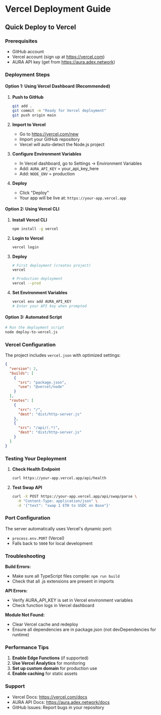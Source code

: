 # Vercel Deployment Guide

## Quick Deploy to Vercel

### Prerequisites
- GitHub account
- Vercel account (sign up at https://vercel.com)
- AURA API key (get from https://aura.adex.network)

### Deployment Steps

#### Option 1: Using Vercel Dashboard (Recommended)

1. **Push to GitHub**
   ```bash
   git add .
   git commit -m "Ready for Vercel deployment"
   git push origin main
   ```

2. **Import to Vercel**
   - Go to https://vercel.com/new
   - Import your GitHub repository
   - Vercel will auto-detect the Node.js project

3. **Configure Environment Variables**
   - In Vercel dashboard, go to Settings → Environment Variables
   - Add: `AURA_API_KEY` = your_api_key_here
   - Add: `NODE_ENV` = production

4. **Deploy**
   - Click "Deploy"
   - Your app will be live at: `https://your-app.vercel.app`

#### Option 2: Using Vercel CLI

1. **Install Vercel CLI**
   ```bash
   npm install -g vercel
   ```

2. **Login to Vercel**
   ```bash
   vercel login
   ```

3. **Deploy**
   ```bash
   # First deployment (creates project)
   vercel
   
   # Production deployment
   vercel --prod
   ```

4. **Set Environment Variables**
   ```bash
   vercel env add AURA_API_KEY
   # Enter your API key when prompted
   ```

#### Option 3: Automated Script

```bash
# Run the deployment script
node deploy-to-vercel.js
```

### Vercel Configuration

The project includes `vercel.json` with optimized settings:

```json
{
  "version": 2,
  "builds": [
    {
      "src": "package.json",
      "use": "@vercel/node"
    }
  ],
  "routes": [
    {
      "src": "/",
      "dest": "dist/http-server.js"
    },
    {
      "src": "/api/(.*)",
      "dest": "dist/http-server.js"
    }
  ]
}
```

### Testing Your Deployment

1. **Check Health Endpoint**
   ```bash
   curl https://your-app.vercel.app/api/health
   ```

2. **Test Swap API**
   ```bash
   curl -X POST https://your-app.vercel.app/api/swap/parse \
     -H "Content-Type: application/json" \
     -d '{"text": "swap 1 ETH to USDC on Base"}'
   ```

### Port Configuration

The server automatically uses Vercel's dynamic port:
- `process.env.PORT` (Vercel)
- Falls back to `5000` for local development

### Troubleshooting

**Build Errors:**
- Make sure all TypeScript files compile: `npm run build`
- Check that all .js extensions are present in imports

**API Errors:**
- Verify AURA_API_KEY is set in Vercel environment variables
- Check function logs in Vercel dashboard

**Module Not Found:**
- Clear Vercel cache and redeploy
- Ensure all dependencies are in package.json (not devDependencies for runtime)

### Performance Tips

1. **Enable Edge Functions** (if supported)
2. **Use Vercel Analytics** for monitoring
3. **Set up custom domain** for production use
4. **Enable caching** for static assets

### Support

- Vercel Docs: https://vercel.com/docs
- AURA API Docs: https://aura.adex.network/docs
- GitHub Issues: Report bugs in your repository

